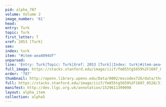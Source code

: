 ```yaml
---
pid: alpha_787
volume: Volume 2
image_number: '61'
head: 
entry: Turk
topic: Turk
first_letter: T
xref: 2053 [Turk]
see: 
index: turk
item: "#item-aea4094df"
unparsed: 
line: 'Entry: Turk|Topic: Turk|Xref: 2053 [Turk]|Index: turk|#item-aea4094df'
full_image: https://stacks.stanford.edu/image/iiif/fm855tg5659%2F1607_0528/full/full/0/default.jpg
order: '787'
thumbnail: http://openn.library.upenn.edu/Data/0002/mscodex726/data/thumb/1607_0528_thumb.jpg
full: https://stacks.stanford.edu/image/iiif/fm855tg5659%2F1607_0528/314,311,3045,302/full/0/default.jpg
manifest: http://dev.llgc.org.uk/annotation/1529611399098
layout: alpha_item
collection: alpha5
---
```

